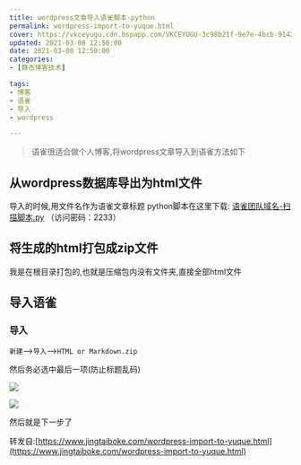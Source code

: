 ```yaml
---
title: wordpress文章导入语雀脚本-python
permalink: wordpress-import-to-yuque.html
cover: https://vkceyugu.cdn.bspapp.com/VKCEYUGU-3c98b21f-9e7e-4bcb-9142-940554115122/a93fd674-8bc3-426e-af9f-b2ff128c3125.png
updated: 2021-03-08 12:50:00
date: 2021-03-08 12:50:00
categories: 
- [静态博客技术]

tags: 
- 博客
- 语雀
- 导入
- wordpress

---
```


> 语雀很适合做个人博客,将wordpress文章导入到语雀方法如下

## 从wordpress数据库导出为html文件

导入的时候,用文件名作为语雀文章标题
python脚本在这里下载:
[语雀团队域名-扫描脚本.py](https://545c.com/f/19473836-484864849-27fa0c)
（访问密码：2233）

## 将生成的html打包成zip文件

我是在根目录打包的,也就是压缩包内没有文件夹,直接全部html文件

## 导入语雀

### 导入

`新建`-->`导入`-->`HTML or Markdown.zip`

然后务必选中最后一项(防止标题乱码)

![](https://vkceyugu.cdn.bspapp.com/VKCEYUGU-3c98b21f-9e7e-4bcb-9142-940554115122/3d46d02a-8013-4df0-9fa6-22a5cd175ff9.png)

![](https://vkceyugu.cdn.bspapp.com/VKCEYUGU-3c98b21f-9e7e-4bcb-9142-940554115122/a93fd674-8bc3-426e-af9f-b2ff128c3125.png)

然后就是下一步了

转发自:[https://www.jingtaiboke.com/wordpress-import-to-yuque.html](https://www.jingtaiboke.com/wordpress-import-to-yuque.html)